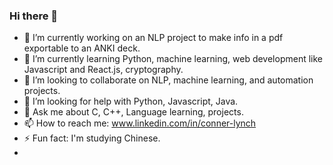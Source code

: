 ### Hi there 👋


- 🔭 I’m currently working on an NLP project to make info in a pdf exportable to an ANKI deck. 
- 🌱 I’m currently learning Python, machine learning, web development like Javascript and React.js, cryptography. 
- 👯 I’m looking to collaborate on NLP, machine learning, and automation projects. 
- 🤔 I’m looking for help with Python, Javascript, Java. 
- 💬 Ask me about C, C++, Language learning, projects. 
- 📫 How to reach me: www.linkedin.com/in/conner-lynch
- ⚡ Fun fact: I'm studying Chinese. 
-
